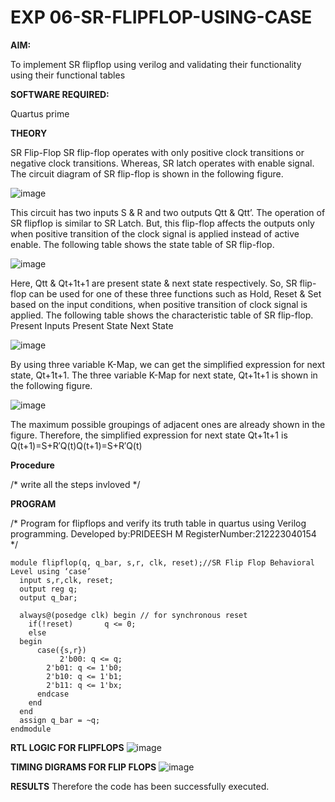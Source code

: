 # EXP 06-SR-FLIPFLOP-USING-CASE

**AIM:**

To implement  SR flipflop using verilog and validating their functionality using their functional tables

**SOFTWARE REQUIRED:**

Quartus prime

**THEORY**

SR Flip-Flop SR flip-flop operates with only positive clock transitions or negative clock transitions. Whereas, SR latch operates with enable signal. The circuit diagram of SR flip-flop is shown in the following figure.

![image](https://github.com/naavaneetha/SR-FLIPFLOP-USING-CASE/assets/154305477/0f710028-ad52-4d3e-9276-8714cf023a25)

 
This circuit has two inputs S & R and two outputs Qtt & Qtt’. The operation of SR flipflop is similar to SR Latch. But, this flip-flop affects the outputs only when positive transition of the clock signal is applied instead of active enable. The following table shows the state table of SR flip-flop.

![image](https://github.com/naavaneetha/SR-FLIPFLOP-USING-CASE/assets/154305477/dabfc4f4-87e3-4cbc-9472-f89ee1b5ed30)

 
Here, Qtt & Qt+1t+1 are present state & next state respectively. So, SR flip-flop can be used for one of these three functions such as Hold, Reset & Set based on the input conditions, when positive transition of clock signal is applied. The following table shows the characteristic table of SR flip-flop. Present Inputs Present State Next State

![image](https://github.com/naavaneetha/SR-FLIPFLOP-USING-CASE/assets/154305477/dd90d16c-aec5-4290-a586-e2346b1e9eb5)

 
By using three variable K-Map, we can get the simplified expression for next state, Qt+1t+1. The three variable K-Map for next state, Qt+1t+1 is shown in the following figure.

![image](https://github.com/naavaneetha/SR-FLIPFLOP-USING-CASE/assets/154305477/473efad6-d70b-4ca7-aeb7-898bbfca319f)

 
The maximum possible groupings of adjacent ones are already shown in the figure. Therefore, the simplified expression for next state Qt+1t+1 is Q(t+1)=S+R′Q(t)Q(t+1)=S+R′Q(t)

**Procedure**

/* write all the steps invloved */

**PROGRAM**

/* Program for flipflops and verify its truth table in quartus using Verilog programming. Developed by:PRIDEESH M RegisterNumber:212223040154
*/
```
module flipflop(q, q_bar, s,r, clk, reset);//SR Flip Flop Behavioral Level using ‘case’ 
  input s,r,clk, reset;
  output reg q;
  output q_bar;
 
  always@(posedge clk) begin // for synchronous reset
    if(!reset)       q <= 0;
    else 
  begin
      case({s,r})       
	       2'b00: q <= q;		  
        2'b01: q <= 1'b0;
        2'b10: q <= 1'b1;		 
        2'b11: q <= 1'bx;                     
      endcase
    end
  end
  assign q_bar = ~q;
endmodule
```
**RTL LOGIC FOR FLIPFLOPS**
![image](https://github.com/prideeshm/SR-FLIPFLOP-USING-CASE/assets/144870483/f3f84a17-5794-4984-b348-7c43ae288c79)

**TIMING DIGRAMS FOR FLIP FLOPS**
![image](https://github.com/prideeshm/SR-FLIPFLOP-USING-CASE/assets/144870483/886a5161-98c9-4870-830f-b35f434cfee9)

**RESULTS**
Therefore the code has been successfully executed.
